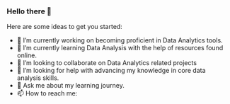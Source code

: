 ### Hello there 👋
Here are some ideas to get you started:
- 🔭 I’m currently working on becoming proficient in Data Analytics tools. 
- 🌱 I’m currently learning Data Analysis with the help of resources found online.
- 👯 I’m looking to collaborate on Data Analytics related projects
- 🤔 I’m looking for help with advancing my knowledge in core data analysis skills.
- 💬 Ask me about my learning journey.
- 📫 How to reach me: <a href="https://www.twitter.com/AdeboyzoL">
